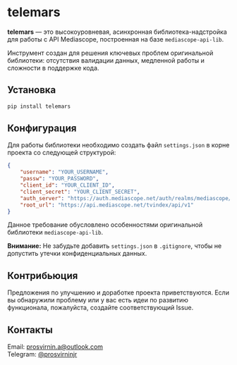 # telemars

**telemars** — это высокоуровневая, асинхронная библиотека-надстройка для работы с API Mediascope, построенная на базе `mediascope-api-lib`.

Инструмент создан для решения ключевых проблем оригинальной библиотеки: отсутствия валидации данных, медленной работы
и сложности в поддержке кода.

## Установка

```bash
pip install telemars
```

## Конфигурация

Для работы библиотеки необходимо создать файл `settings.json` в корне проекта со следующей структурой:

```json
{
    "username": "YOUR_USERNAME",
    "passw": "YOUR_PASSWORD",
    "client_id": "YOUR_CLIENT_ID",
    "client_secret": "YOUR_CLIENT_SECRET",
    "auth_server": "https://auth.mediascope.net/auth/realms/mediascope/protocol/openid-connect/token",
    "root_url": "https://api.mediascope.net/tvindex/api/v1"
}
```

Данное требование обусловлено особенностями оригинальной библиотеки `mediascope-api-lib`.

**Внимание:** Не забудьте добавить `settings.json` в `.gitignore`, чтобы не допустить утечки конфиденциальных данных.

## Контрибьюция

Предложения по улучшению и доработке проекта приветствуются. Если вы обнаружили проблему или у вас есть идеи по
развитию функционала, пожалуйста, создайте соответствующий Issue.

## Контакты

Email: [prosvirnin.a@outlook.com](mailto:prosvirnin.a@outlook.com)  
Telegram: [@prosvirninjr](https://t.me/prosvirninjr)
